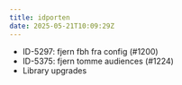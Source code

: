 ```yaml
---
title: idporten
date: 2025-05-21T10:09:29Z
---
```

- ID-5297: fjern fbh fra config (#1200)
- ID-5375: fjern tomme audiences (#1224)
- Library upgrades

